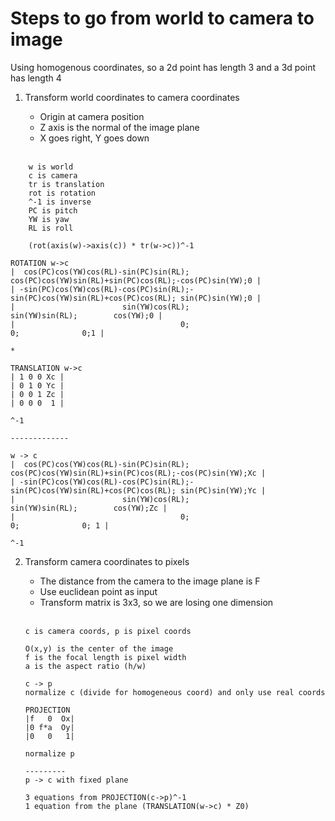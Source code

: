 # Steps to go from world to camera to image

Using homogenous coordinates, so a 2d point has length 3 and a 3d point has length 4

1. Transform world coordinates to camera coordinates

   - Origin at camera position
   - Z axis is the normal of the image plane
   - X goes right, Y goes down

    <br>

```
    w is world
    c is camera
    tr is translation
    rot is rotation
    ^-1 is inverse
    PC is pitch
    YW is yaw
    RL is roll

    (rot(axis(w)->axis(c)) * tr(w->c))^-1

ROTATION w->c
|  cos(PC)cos(YW)cos(RL)-sin(PC)sin(RL); cos(PC)cos(YW)sin(RL)+sin(PC)cos(RL);-cos(PC)sin(YW);0 |
| -sin(PC)cos(YW)cos(RL)-cos(PC)sin(RL);-sin(PC)cos(YW)sin(RL)+cos(PC)cos(RL); sin(PC)sin(YW);0 |
|                        sin(YW)cos(RL);                       sin(YW)sin(RL);        cos(YW);0 |
|                                     0;                                    0;              0;1 |

*

TRANSLATION w->c
| 1 0 0 Xc |
| 0 1 0 Yc |
| 0 0 1 Zc |
| 0 0 0  1 |

^-1

-------------

w -> c
|  cos(PC)cos(YW)cos(RL)-sin(PC)sin(RL); cos(PC)cos(YW)sin(RL)+sin(PC)cos(RL);-cos(PC)sin(YW);Xc |
| -sin(PC)cos(YW)cos(RL)-cos(PC)sin(RL);-sin(PC)cos(YW)sin(RL)+cos(PC)cos(RL); sin(PC)sin(YW);Yc |
|                        sin(YW)cos(RL);                       sin(YW)sin(RL);        cos(YW);Zc |
|                                     0;                                    0;              0; 1 |

^-1
```

2. Transform camera coordinates to pixels

   - The distance from the camera to the image plane is F
   - Use euclidean point as input
   - Transform matrix is 3x3, so we are losing one dimension

   <br>

   ```
   c is camera coords, p is pixel coords

   O(x,y) is the center of the image
   f is the focal length is pixel width
   a is the aspect ratio (h/w)

   c -> p
   normalize c (divide for homogeneous coord) and only use real coords

   PROJECTION
   |f   0  Ox|
   |0 f*a  Oy|
   |0   0   1|

   normalize p

   ---------
   p -> c with fixed plane

   3 equations from PROJECTION(c->p)^-1
   1 equation from the plane (TRANSLATION(w->c) * Z0)

   ```
